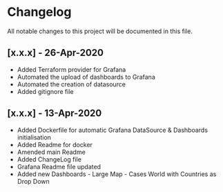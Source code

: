 # Changelog

All notable changes to this project will be documented in this file.

## [x.x.x] - 26-Apr-2020
- Added Terraform provider for Grafana
- Automated the upload of dashboards to Grafana
- Automated the creation of datasource
- Added gitignore file

## [x.x.x] - 13-Apr-2020
- Added Dockerfile for automatic Grafana DataSource & Dashboards initialisation
- Added Readme for docker
- Amended main Readme
- Added ChangeLog file
- Grafana Readme file updated
- Added new Dashboards - Large Map - Cases World with Countries as Drop Down
